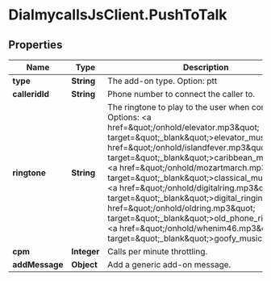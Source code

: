 # DialmycallsJsClient.PushToTalk

## Properties
Name | Type | Description | Notes
------------ | ------------- | ------------- | -------------
**type** | **String** | The add-on type. Option: ptt | [optional] 
**calleridId** | **String** | Phone number to connect the caller to. | [optional] 
**ringtone** | **String** | The ringtone to play to the user when connecting. Options: &lt;a href&#x3D;\&quot;/onhold/elevator.mp3\&quot; target&#x3D;\&quot;_blank\&quot;&gt;elevator_music&lt;/a&gt;, &lt;a href&#x3D;\&quot;/onhold/islandfever.mp3\&quot; target&#x3D;\&quot;_blank\&quot;&gt;caribbean_music&lt;/a&gt;, &lt;a href&#x3D;\&quot;/onhold/mozartmarch.mp3\&quot; target&#x3D;\&quot;_blank\&quot;&gt;classical_music&lt;/a&gt;, &lt;a href&#x3D;\&quot;/onhold/digitalring.mp3\&quot; target&#x3D;\&quot;_blank\&quot;&gt;digital_ringing&lt;/a&gt;, &lt;a href&#x3D;\&quot;/onhold/oldring.mp3\&quot; target&#x3D;\&quot;_blank\&quot;&gt;old_phone_ringing&lt;/a&gt;, &lt;a href&#x3D;\&quot;/onhold/whenim46.mp3\&quot; target&#x3D;\&quot;_blank\&quot;&gt;goofy_music&lt;/a&gt; | [optional] 
**cpm** | **Integer** | Calls per minute throttling. | [optional] 
**addMessage** | **Object** | Add a generic add-on message. | [optional] 


